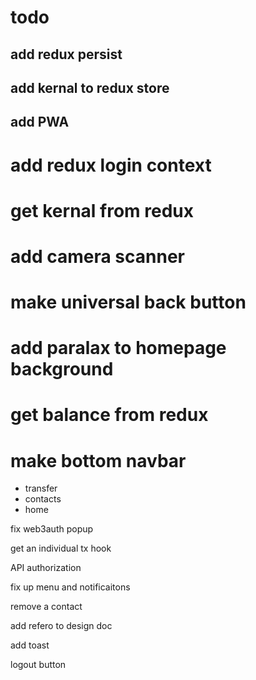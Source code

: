 # todo

## add redux persist

## add kernal to redux store

## add PWA

# add redux login context

# get kernal from redux

# add camera scanner

# make universal back button

# add paralax to homepage background

# get balance from redux

# make bottom navbar

- transfer
- contacts
- home

fix web3auth popup

get an individual tx hook


API authorization 


fix up menu and notificaitons

remove a contact

add refero to design doc

add toast


logout button
